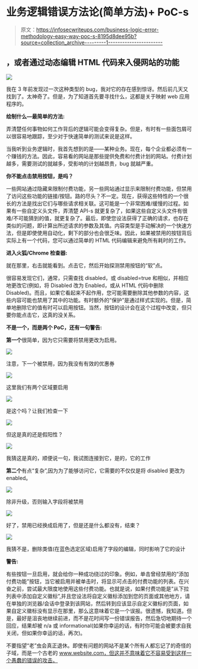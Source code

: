 # 业务逻辑错误方法论(简单方法)+ PoC-s

> 原文：<https://infosecwriteups.com/business-logic-error-methodology-easy-way-poc-s-8195d8dee95b?source=collection_archive---------1----------------------->

## ，或者通过动态编辑 HTML 代码来入侵网站的功能

![](img/128cc17bd8412602a0483200af56f873.png)

我在 3 年前发现过一次这种类型的 bug，我对它的存在感到惊讶。然后前几天又找到了。太神奇了。但是，为了知道首先要寻找什么，这都是关于映射 web 应用程序的。

**绘制什么—最简单的方法:**

弄清楚任何事物如何工作背后的逻辑可能会变得复杂。但是，有时有一些面包屑可以很容易地跟踪，至少对于快速简单的测试来说是这样。

当我听到业务逻辑时，我首先想到的是——某种业务。现在，每个企业都必须有一个赚钱的方法。因此，容易看的网站是那些提供免费和付费计划的网站。付费计划越多，需要测试的就越多，受影响的计划越昂贵，bug 就越严重。

**你不能点击禁用按钮，是吗？**

一些网站通过隐藏来限制付费功能，另一些网站通过显示来限制付费功能，但禁用了访问这些功能的链接/按钮。路的尽头？不一定。现在，获得这些特性的一个很长的方法是找出它们与哪些请求相关联。这可能是一个非常困难/缓慢的过程。如果有一些自定义头文件，弄清楚 API-s 就更复杂了，如果这些自定义头文件有很难/不可能猜到的值，就更复杂了。最后，即使您设法获得了正确的请求，也存在类似的问题，即计算出所述请求的参数及其值。内容类型是手动解决的一个快速方法，但是即使使用自动化，剩下的部分也会很乏味。因此，如果被禁用的按钮背后实际上有一个代码，您可以通过简单的 HTML 代码编辑来避免所有耗时的工作。

**进入火狐/Chrome 检查器:**

就在那里，右击就能看到。点击它，然后开始探测禁用按钮的“软”点。

很容易发现它们，通常，只需查找 disabled，或 disabled=true 和相似，并相应地更改它(例如，将 Disabled 改为 Enabled，或从 HTML 代码中删除 Disabled)。而且，如果它看起来不起作用，您可能需要删除其他参数的内容，这些内容可能也禁用了其中的功能。有时额外的“保护”是通过样式实现的。但是，简单地删除它的值有时可以启用按钮。当然，按钮的设计会在这个过程中改变，但只要你能点击它，这真的没关系。

**不是一个，而是两个 PoC，还有一句警告:**

**第一个**很简单，因为它只需要将禁用更改为启用。

![](img/63265d8c9eb097bc51b65b9c76d4a005.png)

注意，下一个被禁用，因为我没有有效的优惠券

![](img/3010b6a7476dc39b90a0117abb39edef.png)

这里我们有两个区域要启用

![](img/cc4df9c94691c0585b61904f1bc0093e.png)

是这个吗？让我们检查一下

![](img/110c2d358c9aac4dda70df4127699f5b.png)

但这是真的还是假阳性？

![](img/9de9d0d4fb84ebc52c529d2ca552c28a.png)

我猜这是真的，顺便说一句，我试图连接到它，是的，它的工作

**第二个**有点“复杂”,因为为了能够访问它，它需要的不仅仅是将 disabled 更改为 enabled。

![](img/9febd28b33377c04555e2e71c5c4bd96.png)

除非升级，否则输入字段将被禁用

![](img/0e8e830ed8e5bad6e05176d2f5923e2e.png)

好了，禁用已经换成启用了，但是还是什么都没有，结束？

![](img/128cc17bd8412602a0483200af56f873.png)

我猜不是，删除类值(在蓝色选定区域)启用了字段的编辑，同时影响了它的设计

**警告:**

有些按钮一旦启用，就会给你一种成功绕过的印象。例如，单击曾经禁用的“添加付费功能”按钮，当它被启用并被单击时，将显示可点击的付费功能的列表。在兴奋之前，尝试最大限度地使用这些付费功能。也就是说，如果付费功能是“从下拉列表中添加自定义徽标”,并且您设法将自定义徽标添加到您的页面或其他地方，请在单独的浏览器/会话中登录到该网站，然后转到应该显示自定义徽标的页面，如果自定义徽标没有显示在那里，那么这意味着它是一个误报。很遗憾，我知道。但是，最好是沮丧地继续前进，而不是花时间写一份错误报告，然后急切地期待一个回应，结果却被 n/a 或 informational(如果你幸运的话，有时你可能会被要求自我关闭，但如果你幸运的话，再次)。

不要指望“老”虫会真正退休。即使有问题的网站不是某个所有人都忘记了的奇怪的子域，而是一个古老的 www.website.com，但这并不意味着它不容易受到这样一个愚蠢的错误的攻击。